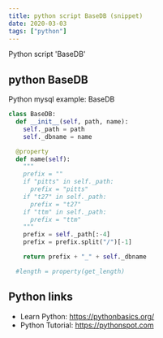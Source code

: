 ```yaml
---
title: python script BaseDB (snippet)
date: 2020-03-03
tags: ["python"]
---
```

Python script 'BaseDB'


## python BaseDB

Python mysql example: BaseDB

```python
class BaseDB:
  def __init__(self, path, name):
    self._path = path
    self._dbname = name

  @property
  def name(self):
    """
    prefix = ""
    if "pitts" in self._path:
      prefix = "pitts"
    if "t27" in self._path:
      prefix = "t27"
    if "ttm" in self._path:
      prefix = "ttm"
    """
    prefix = self._path[:-4]
    prefix = prefix.split("/")[-1]

    return prefix + "_" + self._dbname

  #length = property(get_length)

```

## Python links

- Learn Python: https://pythonbasics.org/
- Python Tutorial: https://pythonspot.com
